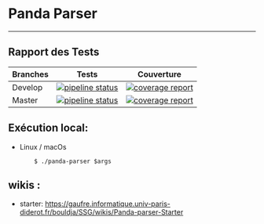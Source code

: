 # Panda Parser

---

## Rapport des Tests

| Branches | Tests | Couverture                                                                                                                                                                                     |
| --- | --- |------------------------------------------------------------------------------------------------------------------------------------------------------------------------------------------------|
| Develop | [![pipeline status](https://gaufre.informatique.univ-paris-diderot.fr/bouldja/SSG/badges/develop/pipeline.svg)](https://gaufre.informatique.univ-paris-diderot.fr/bouldja/SSG/commits/develop) | [![coverage report](https://gaufre.informatique.univ-paris-diderot.fr/bouldja/SSG/badges/develop/coverage.svg)](https://gaufre.informatique.univ-paris-diderot.fr/bouldja/SSG/commits/develop) |
| Master | [![pipeline status](https://gaufre.informatique.univ-paris-diderot.fr/bouldja/SSG/badges/master/pipeline.svg)](https://gaufre.informatique.univ-paris-diderot.fr/bouldja/SSG/commits/master) | [![coverage report](https://gaufre.informatique.univ-paris-diderot.fr/bouldja/SSG/badges/master/coverage.svg)](https://gaufre.informatique.univ-paris-diderot.fr/bouldja/SSG/commits/master)   |

## Exécution  local:

- Linux / macOs
   ```shell
       $ ./panda-parser $args
   ```

## wikis :

- starter: https://gaufre.informatique.univ-paris-diderot.fr/bouldja/SSG/wikis/Panda-parser-Starter